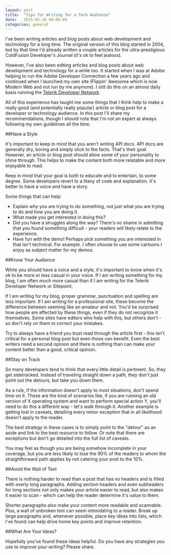 ```yaml
---
layout: post
title:  "Tips for Writing for a Tech Audience"
date:   2015-05-18 09:00:00
categories: general
---
```


I've been writing articles and blog posts about web development and technology for a long time. The original version of this blog started in 2004, but by that time I'd already written a couple articles for the ultra-prestigious ColdFusion Developer's Journal (it's ok to feel jealous).

However, I've also been editing articles and blog posts about web development and technology for a while too. It started when I was at Adobe helping to run the Adobe Developer Connection a few years ago and continued when I launched my own site (Flippin' Awesome which is now Modern Web and not run by me anymore). I still do this on an almost daily basis running the [Telerik Developer Network](developer.telerik.com).

All of this experience has taught me some things that I think help to make a really good (and potentially really popular) article or blog post for a developer or technology audience. In this post I'll share my recommendations, though I should note that I'm not an expert at always following my own guidelines all the time.<!--more-->

##Have a Style

It's important to keep in mind that you aren't writing API docs. API docs are generally dry, boring and simply stick to the facts. That's their goal. However, an article or blog post should allow some of your personality to shine through. This helps to make the content both more relatable and more enjoyable to read.

Keep in mind that your goal is both to educate and to entertain, to some degree. Some developers revert to a litany of code and explanation. It's better to have a voice and have a story.

Some things that can help:

* Explain *why* you are trying to do something, not just what you are trying to do and how you are doing it.
* What made you get interested in doing this?
* Did you have a struggles along the way? There's no shame in admitting that you found something difficult - your readers will likely relate to the experience.
* Have fun with the demo! Perhaps pick something you are interested in that isn't technical. For example. I often choose to use some cartoons I enjoy as subject matter for my demos.

##Know Your Audience

While you should have a voice and a style, it's important to know when it's ok to be more or less casual in your voice. If I am writing something for my blog, I am often much more casual than if I am writing for the Telerik Developer Network or Sitepoint.

If I am writing for my blog, proper grammar, punctuation and spelling are less important. If I am writing for a professional site, these become the difference between seeming like an amateur and not. You'd be surprised how people are affected by these things, even if they do not recognize it themselves. Some sites have editors who help with this, but others don't - so don't rely on them to correct your mistakes.

Try to always have a friend you trust read through the article first - this isn't critical for a personal blog post but even those can benefit. Even the best writers need a second opinion and there is nothing than can make your content better than a good, critical opinion.

##Stay on Track

So many developers tend to think that every little detail is pertinent. So, they get sidetracked. Instead of traveling straight down a path, they don't just point out the detours, but take you down them.

As a rule, if the information doesn't apply to *most* situations, don't spend time on it. These are the kind of scenarios like, if you are running an old version of X operating system and want to perform special action Y, you'll need to do this a different way - let's walk through it. Another example is getting lost in caveats, detailing every minor exception that in all likelihood doesn't apply to the reader.

The best strategy in these cases is to simply point to the "detour" as an aside and link to the best resource to follow. Or note that there are exceptions but don't go detailed into the full list of caveats.

You may feel as though you are being somehow incomplete in your coverage, but you are less likely to lose the 90% of the readers to whom the straightforward path applies by not catering your post to the 10%.

##Avoid the Wall of Text

There is nothing harder to read than a post that has no headers and is filled with overly long paragraphs. Adding section headers and even subheaders for long sections not only makes your article easier to read, but also makes it easier to scan - which can help the reader determine it's value to them.

Shorter paragraphs also make your content more readable and scannable. Plus, a wall of unbroken text can seem intimidating to a reader. Break up large paragraphs and, whenever possible, place key ideas into lists, which I've found can help drive home key points and improve retention.

##What Are Your Ideas?

Hopefully you've found these ideas helpful. Do you have any strategies you use to improve your writing? Please share.